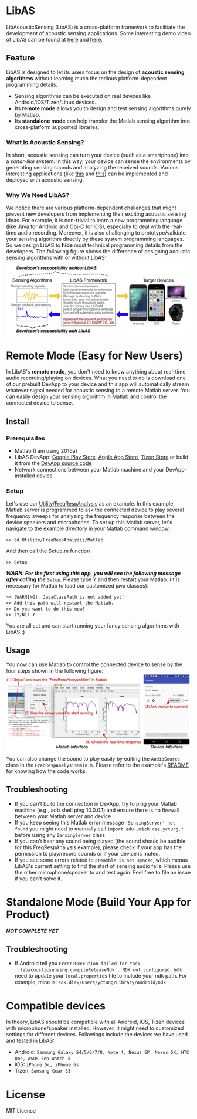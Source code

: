 # LibAS
LibAcousticSensing (LibAS) is a cross-platform framework to facilitate the development of acoustic sensing applications. Some interesting demo video of LibAS can be found at [here](https://youtu.be/cnep7fFyJhc) and [here](https://youtu.be/At8imJVRDq4).

## Feature
LibAS is designed to let its users focus on the design of **acoustic sensing algorithms** without learning much the tedious platform-dependent programming details.

- Sensing algorithms can be executed on real devices like Android/iOS/Tizen/Linux devices.
- Its **remote mode** allows you to design and test sensing algorithms purely by Matlab.
- Its **standalone mode** can help transfer the Matlab sensing algorithm into cross-platform supported libraries.

### What is Acoustic Sensing?
In short, acoustic sensing can turn your device (such as a smartphone) into a *sonar-like* system. In this way, your device can sense the environments by generating sensing sounds and analyzing the received sounds.
Various interesting applications (like [this](https://youtu.be/Wn3sRmQteY8) and [this](https://youtu.be/CQ-AirK7wLY)) can be implemented and deployed with acoustic sensing.

### Why We Need LibAS?
We notice there are various platform-dependent challenges that might prevent new developers from implementing their exciting acoustic sensing ideas. For example, it is non-trivial to learn a new programming language (like Java for Android and Obj-C for iOS), especially to deal with the real-time audio recording. Moreover, it is also challenging to prototype/validate your sensing algorithm directly by these system programming languages. So we design LibAS to **hide** most technical programming details from the developers. The following figure shows the difference of designing acoustic sensing algorithms with or without LibAS:

![LibAS Idea](Resource/figures/intro_idea.png?raw=true "LibAS idea")


# Remote Mode (Easy for New Users)
In LibAS's **remote mode**, you don't need to know anything about real-time audio recording/playing on devices. What you need to do is download one of our prebuilt DevApp to your device and this app will automatically stream whatever signal needed for acoustic sensing to a remote Matlab server. You can easily design your sensing algorithm in Matlab and control the connected device to sense.

## Install

### Prerequisites
- Matlab (I am using 2016a)
- LibAS DevApp: [Google Play Store](https://play.google.com/store/apps/details?id=umich.cse.yctung.devapp), [Apple App Store](https://itunes.apple.com/us/app/libas-devapp/id1292387567?ls=1&mt=8), [Tizen Store](https://TODO-not-yet) or build it from the [DevApp source code](DevApp)
- Network connections between your Matlab machine and your DevApp-installed device

### Setup
Let's use our [Utility/FreqRespAnalysis](Utility/FreqRespAnalysis) as an example. In this example, Matlab server is programmed to ask the connected device to play several frequency sweeps for analyzing the frequency response between the device speakers and microphones. To set up this Matlab server, let's navigate to the example directory in your Matlab command window:

```
>> cd Utility/FreqRespAnalysis/Matlab
```

And then call the Setup.m function

```
>> Setup
```

***WARN: For the first using this app, you will see the following message after calling the*** ```Setup```. Please type Y and then restart your Matlab. (It is necessary for Matlab to load our customized java classes):

```
>> [WARNING]: JavaClassPath is not added yet!
>> Add this path will restart the Matlab.
>> Do you want to do this now?
>> (Y/N): Y
```

You are all set and can start running your fancy sensing algorithms with LibAS :)

## Usage

You now can use Matlab to control the connected device to sense by the four steps shown in the following figure:
![Demo Freq Resp](Resource/figures/demo_freq_resp.png?raw=true "Demo Freq Resp")

You can also change the sound to play easily by editing the ```AudioSource``` class in the  ```FreqRespAnalysisMain.m```. Please refer to the example's [README](Utility/FreqRespAnalysis) for knowing how the code works.


## Troubleshooting
- If you can't build the connection in DevApp, try to ping your Matlab machine (e.g., adb shell ping 10.0.0.1) and ensure there is no firewall between your Matlab server and device
- If you keep seeing this Matlab error message ```'SensingServer' not found``` you might need to manually call ```import edu.umich.cse.yctung.*``` before using any ```SensingServer``` class
- If you can't hear any sound being played (the sound should be audible for this FreqRespAnalysis example), please check if your app has the permission to play/record sounds or if your device is muted.
- If you see some errors related to ```preamble is not synced```, which menas LibAS's current setting to find the start of sensing audio fails. Please use the other microphone/speaker to and test again. Feel free to file an issue if you can't solve it.


# Standalone Mode (Build Your App for Product)
***NOT COMPLETE YET***
## Troubleshooting
- If Android tell you ```Error:Execution failed for task ':libacousticsensing:compileReleaseNdk'. NDK not configured.``` you need to update your ```local.properties``` file to include your ndk path. For example, mine is: ```sdk.dir=/Users/yctung/Library/Android/ndk```



# Compatible devices
In theory, LibAS should be compatible with all Android, iOS, Tizen devices with microphone/speaker installed.
However, it might need to customized settings for different devices.
Followings include the devices we have used and tested in LibAS:

- Android: ```Samsung Galaxy S4/5/6/7/8, Note 4, Nexus 6P, Nexus 5X, HTC One, ASUS Zen Watch 3```
- iOS: ```iPhone 5c, iPhone 6s```
- Tizen: ```Samsung Gear S3```


# License
MIT License

